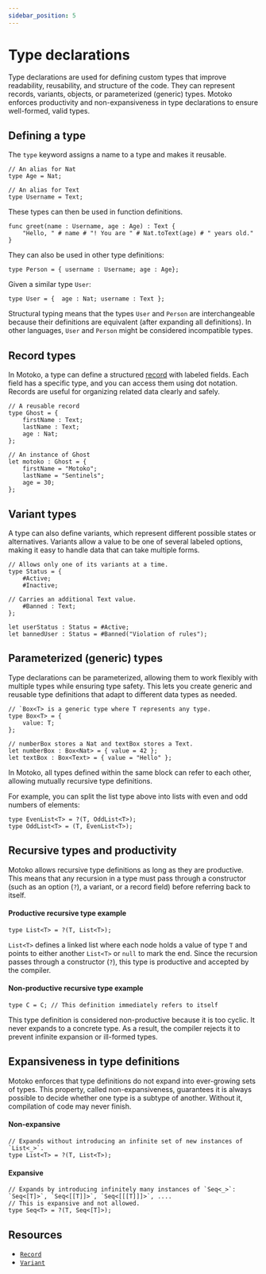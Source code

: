 ```yaml
---
sidebar_position: 5
---
```


# Type declarations

Type declarations are used for defining custom types that improve readability, reusability, and structure of the code. They can represent records, variants, objects, or parameterized (generic) types. Motoko enforces productivity and non-expansiveness in type declarations to ensure well-formed, valid types.

## Defining a type

The `type` keyword assigns a name to a type and makes it reusable.

```motoko no-repl
// An alias for Nat
type Age = Nat;

// An alias for Text
type Username = Text;
```

These types can then be used in function definitions.

```motoko no-repl
func greet(name : Username, age : Age) : Text {
    "Hello, " # name # "! You are " # Nat.toText(age) # " years old."
}
```

They can also be used in other type definitions:

```  motoko no-repl
type Person = { username : Username; age : Age};
```

Given a similar type `User`:

``` motoko no-repl
type User = {  age : Nat; username : Text };
```

Structural typing means that the types `User` and `Person` are interchangeable because their definitions are equivalent (after expanding all definitions). In other languages, `User` and `Person` might be considered incompatible types.

## Record types

In Motoko, a type can define a structured [record](https://internetcomputer.org/docs/motoko/fundamentals/types/records) with labeled fields. Each field has a specific type, and you can access them using dot notation. Records are useful for organizing related data clearly and safely.

```motoko no-repl
// A reusable record
type Ghost = {
    firstName : Text;
    lastName : Text;
    age : Nat;
};

// An instance of Ghost
let motoko : Ghost = {
    firstName = "Motoko";
    lastName = "Sentinels";
    age = 30;
};
```

## Variant types

A type can also define variants, which represent different possible states or alternatives. Variants allow a value to be one of several labeled options, making it easy to handle data that can take multiple forms.

```motoko no-repl
// Allows only one of its variants at a time.
type Status = {
    #Active;
    #Inactive;

// Carries an additional Text value.
    #Banned : Text;
};

let userStatus : Status = #Active;
let bannedUser : Status = #Banned("Violation of rules");
```

## Parameterized (generic) types

Type declarations can be parameterized, allowing them to work flexibly with multiple types while ensuring type safety. This lets you create generic and reusable type definitions that adapt to different data types as needed.

```motoko no-repl
// `Box<T> is a generic type where T represents any type.
type Box<T> = {
    value: T;
};

// numberBox stores a Nat and textBox stores a Text.
let numberBox : Box<Nat> = { value = 42 };
let textBox : Box<Text> = { value = "Hello" };
```

In Motoko, all types defined within the same block can refer to each other, allowing mutually recursive type definitions.

For example, you can split the list type above into lists with even and odd numbers of elements:

```motoko no-repl
type EvenList<T> = ?(T, OddList<T>);
type OddList<T> = (T, EvenList<T>);
```

## Recursive types and productivity

Motoko allows recursive type definitions as long as they are productive. This means that any recursion in a type must pass through a constructor (such as an option (`?`), a variant, or a record field) before referring back to itself.

#### Productive recursive type example

```motoko no-repl
type List<T> = ?(T, List<T>);
```

`List<T>` defines a linked list where each node holds a value of type `T` and points to either another `List<T>` or `null` to mark the end. Since the recursion passes through a constructor (`?`), this type is productive and accepted by the compiler.

#### Non-productive recursive type example

```motoko no-repl
type C = C; // This definition immediately refers to itself
```

This type definition is considered non-productive because it is too cyclic. It never expands to a concrete type.
As a result, the compiler rejects it to prevent infinite expansion or ill-formed types.

## Expansiveness in type definitions

Motoko enforces that type definitions do not expand into ever-growing sets of types.
This property, called non-expansiveness, guarantees it is always possible to decide whether one type is a subtype of another. Without it, compilation of code may never finish.

#### Non-expansive

```motoko no-repl
// Expands without introducing an infinite set of new instances of `List<_>`.
type List<T> = ?(T, List<T>);
```

#### Expansive

```motoko no-repl
// Expands by introducing infinitely many instances of `Seq<_>`:  `Seq<[T]>`, `Seq<[[T]]>`, `Seq<[[[T]]]>`, ....
// This is expansive and not allowed.
type Seq<T> = ?(T, Seq<[T]>);
```

## Resources

- [`Record`](https://internetcomputer.org/docs/motoko/fundamentals/types/records)
- [`Variant`](https://internetcomputer.org/docs/motoko/fundamentals/types/variants)

<!-- TODO(future) explain variance of type definition parameters, perhaps using InvBox<T> (r/w) CoBox<T> (ro) and ContraBox<T> (wo) as examples -->

